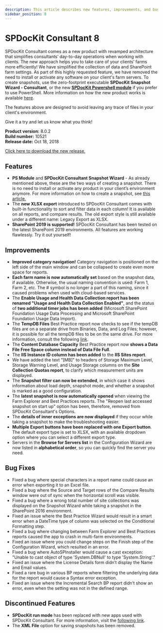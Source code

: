 ```yaml
---
description: This article describes new features, improvements, and bug fixes delivered in SPDocKit Consultant 8.
sidebar_position: 8
---
```


# SPDocKit Consultant 8

SPDocKit Consultant comes as a new product with revamped architecture that simplifies consultants’ day-to-day operations when working with clients. The new approach helps you to take care of your clients’ farms more efficiently! We have simplified the collection of data and SharePoint farm settings. As part of this highly requested feature, we have removed the need to install or activate any software on your client's farm servers. To create snapshots, use the zero-footprint executable **SPDocKit Snapshot Wizard - Consultant**, or the new [**SPDocKit Powershell module**](https://www.powershellgallery.com/packages/SysKit.SPDocKit.PS) if you prefer to use PowerShell. More information on how the new product works is available [here](../how-to/create-snapshot.md).

The features above are designed to avoid leaving any trace of files in your client's environment.

Give it a try and let us know what you think!

**Product version:** 8.0.2  
**Build number:** 10521  
**Release date:** Oct 18, 2018

[Click here to download the new release.](https://www.syskit.com/products/spdockit/download/)

## Features

* **PS Module** and **SPDocKit Consultant Snapshot Wizard** - As already mentioned above, these are the two ways of creating a snapshot. There is no need to install or activate any product in your client’s environment anymore. For more information on how to create a snapshot, see [this article.](../how-to/create-snapshot.md)
* The **new XLSX export** introduced to SPDocKit Consultant comes with built-in functionality to sort and filter data in each column! It is available on all reports, and compare results. The old export style is still available under a different name: Legacy Export as XLSX.
* **SharePoint 2019 is supported!** SPDocKit Consultant has been tested on the latest SharePoint 2019 environments. All features are working flawlessly. Try it out yourself!

## Improvements

* **Improved category navigation!** Category navigation is positioned on the left side of the main window and can be collapsed to create even more space for reports.
* **Each farm name is now automatically set** based on the snapshot data, if available. Otherwise, the usual naming convention is used: Farm 1, Farm 2, etc. The \# symbol is no longer a part of this naming, since it caused problems when used with cloud-based services.
* The **Enable Usage and Health Data Collection report has been renamed "Usage and Health Data Collection Enabled"**, and the status of **two additional timer jobs has been added** \(Microsoft SharePoint Foundation Usage Data Processing and Microsoft SharePoint Foundation Usage Data Import\).
* The **TempDB Files** Best Practice report now checks to see if the tempDB files are on a separate drive from Binaries, Data, and Log Files; however, it is possible for all the tempDB files to be on the same drive. For more information, consult the following [link](https://docs.syskit.com/bp/databases/tempdb/files/).
* The **Content Database Capacity** Best Practice report now **shows a Data File Free Space column instead of Data File Full**.
* The **IIS Instance ID column has been added** to the **IIS Sites report**.
* We have added the text "\[MB\]" to headers of Storage Maximum Level, Storage Warning Level, and Usage Storage columns on the **Site Collection Quotas report**, to clarify which measurement units are displayed.
* The **Snapshot filter can now be extended**, in which case it shows information about load depth, snapshot mode, and whether a snapshot is marked as a good configuration.
* The **latest snapshot is now automatically opened** when viewing the Farm Explorer and Best Practices reports. The "Reopen last accessed snapshot on start up" option has been, therefore, removed from SPDocKit Consultant's Options.
* The **details of inner exceptions are now displayed** if they occur while taking a snapshot to make the troubleshooting easier.
* **Multiple Export buttons have been replaced with one Export button**. The default export type is set to XLSX, with an available dropdown option where you can select a different export type.
* Servers in the **Browse for Servers list** in the Configuration Wizard are now listed in **alphabetical order**, so you can quickly find the server you need.

## Bug Fixes

* Fixed a bug where special characters in a report name could cause an error when exporting it to an Excel file.
* Fixed a bug where the Source and Target rows of the Compare Results window were out of sync when the horizontal scroll was visible.
* Fixed a bug where a wrong total number of site collections was displayed on the Snapshot Wizard while taking a snapshot in the SharePoint 2016 environment.
* Fixed an issue where the Best Practice Wizard would result in a smart error when a DateTime type of column was selected on the Conditional Formatting step.
* Fixed a bug where changing between Farm Explorer and Best Practices reports caused the app to crash in multi-farm environments.
* Fixed an issue where you could change steps on the Finish step of the Configuration Wizard, which resulted in an error.
* Fixed a bug where AutoSPInstaller would cause a cast exception: "Unable to cast object of type 'System.DBNull' to type 'System.String'."
* Fixed an issue where the License Details form didn’t display the Name and Email values.
* Fixed a rare bug in various BP reports where filtering the underlying data for the report would cause a Syntax error exception.
* Fixed an issue where the Incremental Search BP report didn’t show an error, even when the setting was not in the defined range.

## Discontinued Features

* **SPDocKit run mode** has been replaced with new apps used with SPDocKit Consultant. For more information, visit the [following link](../how-to/create-snapshot.md).
* The **XML File** option for saving snapshots has been removed.


